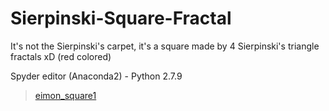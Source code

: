 # Sierpinski-Square-Fractal
It's not the Sierpinski's carpet, it's a square made by 4 Sierpinski's triangle fractals xD (red colored)




Spyder editor (Anaconda2) - Python 2.7.9




<blockquote class="imgur-embed-pub" lang="en" data-id="a/SLpW0ur"><a href="//imgur.com/a/SLpW0ur">eimon_square1</a></blockquote>
